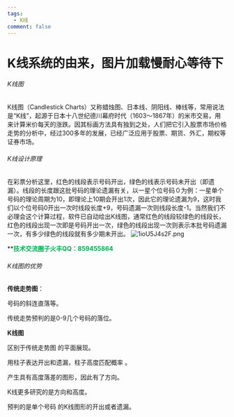 ```yaml
---
tags:
  - K线
comment: false
---
```

# K线系统的由来，图片加载慢耐心等待下

###### K线图

K线图（Candlestick Charts）又称蜡烛图、日本线、阴阳线、棒线等，常用说法是“K线”，起源于日本十八世纪德川幕府时代（1603～1867年）的米市交易，用来计算米价每天的涨跌。因其标画方法具有独到之处，人们把它引入股票市场价格走势的分析中，经过300多年的发展，已经广泛应用于股票、期货、外汇，期权等证券市场。

###### K线设计原理

在彩票分析这里，红色的线段表示号码开出，绿色的线表示号码未开出（即遗漏）。线段的长度跟这批号码的理论遗漏有关，以一星个位号码０为例：一星单个号码的理论周期为10，即理论上10期会开出1次，因此它的理论遗漏为9，这时我们以个位号码0开出一次时线段长度+9，号码遗漏一次则线段长度-1。当然我们不必理会这个计算过程，软件已自动绘出K线图，通常红色的线段较绿色的线段长，红色的线段出现一次即是号码开出一次，绿色的线段出现一次则表示本批号码遗漏一次，有多少绿色的线段就有多少期未开出。
![1ioU5J4s2F.png](https://cloudflare-imgbed-dp1.pages.dev/file/1726394794814_1ioU5J4s2F.png)

 **<font color="#00b050">**技术交流圈子火丰QQ：859455864**</font>
 
###### K线图的优势


**传统走势图**：

 号码的斜连直落等。
 
 传统走势预判的是0-9几个号码的落位。

**K线图**

 区别于传统走势图 的平面展现。
 
 用柱子表达开出和遗漏，柱子高度匹配概率 。
 
 产生具有高度落差的图形，因此有了方向。
 
 K线更多研究的是方向和高度。
 
 预判的是单个号码 的K线图形的开出或者遗漏。
 